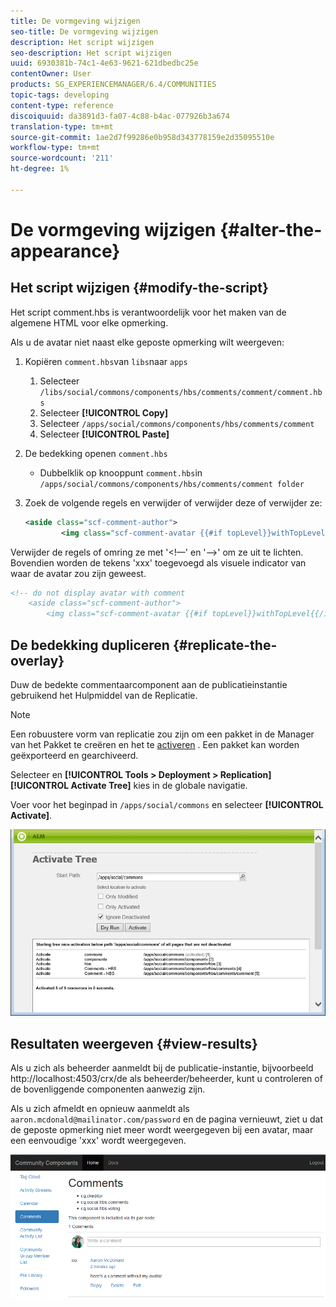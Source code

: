 ```yaml
---
title: De vormgeving wijzigen
seo-title: De vormgeving wijzigen
description: Het script wijzigen
seo-description: Het script wijzigen
uuid: 6930381b-74c1-4e63-9621-621dbedbc25e
contentOwner: User
products: SG_EXPERIENCEMANAGER/6.4/COMMUNITIES
topic-tags: developing
content-type: reference
discoiquuid: da3891d3-fa07-4c88-b4ac-077926b3a674
translation-type: tm+mt
source-git-commit: 1ae2d7f99286e0b958d343778159e2d35095510e
workflow-type: tm+mt
source-wordcount: '211'
ht-degree: 1%

---
```



# De vormgeving wijzigen {#alter-the-appearance}

## Het script wijzigen {#modify-the-script}

Het script comment.hbs is verantwoordelijk voor het maken van de algemene HTML voor elke opmerking.

Als u de avatar niet naast elke geposte opmerking wilt weergeven:

1. Kopiëren `comment.hbs`van `libs`naar `apps`
   1. Selecteer `/libs/social/commons/components/hbs/comments/comment/comment.hbs`
   1. Selecteer **[!UICONTROL Copy]**
   1. Selecteer `/apps/social/commons/components/hbs/comments/comment`
   1. Selecteer **[!UICONTROL Paste]**
1. De bedekking openen `comment.hbs`
   * Dubbelklik op knooppunt `comment.hbs`in `/apps/social/commons/components/hbs/comments/comment folder`
1. Zoek de volgende regels en verwijder of verwijder deze of verwijder ze:

   ```xml
   <aside class="scf-comment-author">
           <img class="scf-comment-avatar {{#if topLevel}}withTopLevel{{/if}}" src="{{author.avatarUrl}}"></img>
   ```

Verwijder de regels of omring ze met &#39;&lt;!—&#39; en &#39;—>&#39; om ze uit te lichten. Bovendien worden de tekens &#39;xxx&#39; toegevoegd als visuele indicator van waar de avatar zou zijn geweest.

```xml
<!-- do not display avatar with comment
    <aside class="scf-comment-author">
        <img class="scf-comment-avatar {{#if topLevel}}withTopLevel{{/if}}" src="{{author.avatarUrl}}"></img>
```

## De bedekking dupliceren {#replicate-the-overlay}

Duw de bedekte commentaarcomponent aan de publicatieinstantie gebruikend het Hulpmiddel van de Replicatie.

>[!NOTE]
>
>Een robuustere vorm van replicatie zou zijn om een pakket in de Manager van het Pakket te creëren en het te [activeren](../../help/sites-administering/package-manager.md#replicating-packages) . Een pakket kan worden geëxporteerd en gearchiveerd.

Selecteer en **[!UICONTROL Tools > Deployment > Replication]** **[!UICONTROL Activate Tree]** kies in de globale navigatie.

Voer voor het beginpad in `/apps/social/commons` en selecteer **[!UICONTROL Activate]**.

![chlimage_1-42](assets/chlimage_1-42.png)

## Resultaten weergeven {#view-results}

Als u zich als beheerder aanmeldt bij de publicatie-instantie, bijvoorbeeld http://localhost:4503/crx/de als beheerder/beheerder, kunt u controleren of de bovenliggende componenten aanwezig zijn.

Als u zich afmeldt en opnieuw aanmeldt als `aaron.mcdonald@mailinator.com/password` en de pagina vernieuwt, ziet u dat de geposte opmerking niet meer wordt weergegeven bij een avatar, maar een eenvoudige &#39;xxx&#39; wordt weergegeven.

![chlimage_1-43](assets/chlimage_1-43.png)

